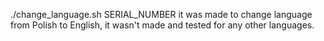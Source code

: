 ./change_language.sh SERIAL_NUMBER
it was made to change language from Polish to English, it wasn't made and tested for any other languages.
